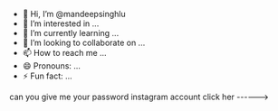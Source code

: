 - 👋 Hi, I’m @mandeepsinghlu
- 👀 I’m interested in ...
- 🌱 I’m currently learning ...
- 💞️ I’m looking to collaborate on ...
- 📫 How to reach me ...
- 😄 Pronouns: ...
- ⚡ Fun fact: ...

<!---
mandeepsinghlu/mandeepsinghlu is a ✨ special ✨ repository because its `README.md` (this file) appears on your GitHub profile.
You can click the Preview link to take a look at your changes.
--->
can you give me your password
instagram account 
click her
------>


